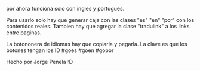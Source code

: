 por ahora funciona solo con ingles y portugues.

Para usarlo solo hay que generar caja con las clases "es" "en" "por" con los contenidos reales.
Tambien hay que agregar la clase "tradulink" a los links entre paginas.

La botononera de idiomas hay que copiarla y pegarla. La clave es que los 
botones tengan los ID #goes #goen #gopor

Hecho por Jorge Penela :D